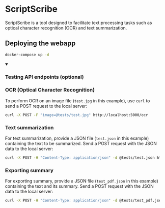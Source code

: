 # ScriptScribe

ScriptScribe is a tool designed to facilitate text processing tasks such as optical character recognition (OCR) and text summarization.

## Deploying the webapp

```bash
docker-compose up -d
```

<details open> 
<summary>
<h3>Testing API endpoints (optional)</h3>
</summary>

### OCR (Optical Character Recognition)

To perform OCR on an image file (`test.jpg` in this example), use `curl` to send a POST request to the local server:

```bash
curl -X POST -F "image=@tests/test.jpg" http://localhost:5000/ocr
```

### Text summarization

For text summarization, provide a JSON file (`test.json` in this example) containing the text to be summarized. Send a POST request with the JSON data to the local server:

```bash
curl -X POST -H "Content-Type: application/json" -d @tests/test.json http://localhost:5000/summarize
```

### Exporting summary

For exporting summary, provide a JSON file (`test_pdf.json` in this example) containing the text and its summary. Send a POST request with the JSON data to the local server:

```bash
curl -X POST -H "Content-Type: application/json" -d @tests/test_pdf.json http://localhost:5000/exportpdf --output tests/test.pdf
```
</details>